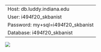 <table>
  <tr>  <td> Host: db.luddy.indiana.edu </td> </tr>
  <tr>  <td> User: i494f20_skbanist </td> </tr>
  <tr>  <td> Password: my+sql=i494f20_skbanist </td> </tr>
  <tr>  <td> Database: i494f20_skbanist </td> </tr>
</table>
<img src= "select.png" >

